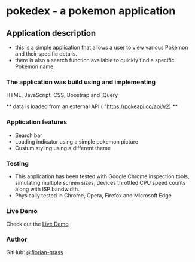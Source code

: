 
# pokedex - a pokemon application

## Application description
* this is a simple application that allows a user to view various Pokémon and their specific details.
* there is also a search function available to quickly find a specific Pokémon name.

### The application was build using and implementing
HTML, JavaScript, CSS, Boostrap and jQuery

** data is loaded from an external API ( "https://pokeapi.co/api/v2) **

### Application features
* Search bar
* Loading indicator using a simple pokemon picture
* Custum styling using a different theme

### Testing
* This application has been tested with Google Chrome inspection tools, simulating multiple screen sizes, devices throttled CPU speed counts along with ISP bandwidth.
* Physically tested in Chrome, Opera, Firefox and Microsoft Edge

### Live Demo
Check out the [Live Demo](https://florian-grass.github.io/first-js/)

### Author
GitHub: [@florian-grass](https://github.com/florian-grass)
